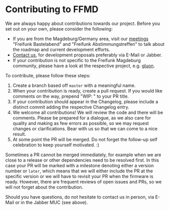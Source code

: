 # Contributing to FFMD

We are always happy about contributions towards our project. Before you set out on your own, please consider the following:

* If you are from the Magdeburg/Germany area, visit our [meetings](http://www.netz39.de/events/) "Freifunk Bastelabend" and "Freifunk Abstimmungstreffen" to talk about the roadmap and current development efforts.
* [Contact us](https://md.freifunk.net/kontakt/), for development proposals preferably via E-Mail or Jabber.
* If your contribution is not specific to the Freifunk Magdeburg community, please have a look at the respective project, e.g. [gluon](https://github.com/freifunk-gluon/gluon).

To contribute, please follow these steps:

1. Create a branch based off `master` with a meaningful name.
2. When your contribution is ready, create a pull request. If you would like comments on the way, prepend "WIP: " to your PR title.
3. If your contribution should appear in the Changelog, please include a distinct commit adding the respective Changelog entry.
4. We welcome all contributions! We will review the code and there will be comments. Please be prepared for a dialogue, as we also care for quality and making as few errors as possible, so we may request changes or clarifications. Bear with us so that we can come to a nice result.
5. At some point the PR will be merged. Do not forget the follow-up self celebration to keep yourself motivated. :)

Sometimes a PR cannot be merged immediately, for example when we are close to a release or other dependencies need to be resolved first. In this case your PR will be marked with a milestone denoting either a version number or `later`, which means that we will either include the PR at the specific version or we will have to revisit your PR when the firmware is ready. However, there are frequent reviews of open issues and PRs, so we will not forget about the contribution.


Should you have questions, do not hesitate to contact us in person, via E-Mail or in the Jabber MUC (see above).
